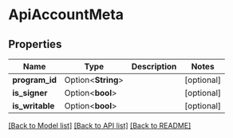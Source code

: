 # ApiAccountMeta

## Properties

Name | Type | Description | Notes
------------ | ------------- | ------------- | -------------
**program_id** | Option<**String**> |  | [optional]
**is_signer** | Option<**bool**> |  | [optional]
**is_writable** | Option<**bool**> |  | [optional]

[[Back to Model list]](../README.md#documentation-for-models) [[Back to API list]](../README.md#documentation-for-api-endpoints) [[Back to README]](../README.md)


